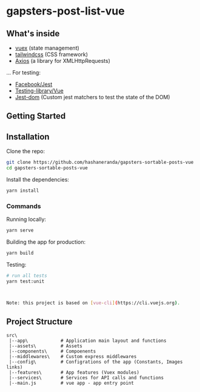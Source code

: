 # gapsters-post-list-vue

## What's inside

- [vuex](https://vuex.vuejs.org/en/) (state management)
- [tailwindcss](https://github.com/tailwindlabs/tailwindcss) (CSS framework)
- [Axios](https://github.com/mzabriskie/axios) (a library for XMLHttpRequests)

... For testing:

- [Facebook/Jest](https://facebook.github.io/jest/)
- [Testing-library/Vue](https://testing-library.com/docs/vue-testing-library/intro)
- [Jest-dom](https://github.com/testing-library/jest-dom) (Custom jest matchers to test the state of the DOM)

## Getting Started

## Installation

Clone the repo:

```bash
git clone https://github.com/hashaneranda/gapsters-sortable-posts-vue
cd gapsters-sortable-posts-vue
```

Install the dependencies:

```bash
yarn install
```

### Commands

Running locally:

```bash
yarn serve
```

Building the app for production:

```bash
yarn build
```

Testing:

```bash
# run all tests
yarn test:unit



Note: this project is based on [vue-cli](https://cli.vuejs.org).
```

## Project Structure

```
src\
 |--app\            # Application main layout and functions
 |--assets\         # Assets
 |--components\     # Compoenents
 |--middlewares\    # Custom express middlewares
 |--config\         # Configrations of the app (Constants, Images links)
 |--features\       # App features (Vuex modules)
 |--services\       # Services for API calls and functions
 |--main.js         # vue app - app entry point
```

